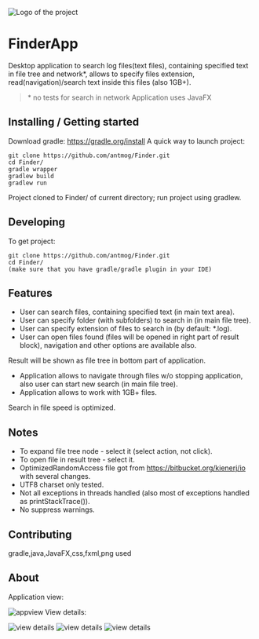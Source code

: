 ![Logo of the project](https://lh4.googleusercontent.com/jMMn2i2lQv9cNeEmH-BKEdI9irUGCcsSA5Fx5TZ68MdT1Z0AXkCadXunA8aYhxVLFD1P38KcobikxFA=w1504-h871)
# FinderApp

Desktop application to search log files(text files), containing specified text in file tree and network*, allows to specify files extension, read(navigation)/search text inside this files (also 1GB+).
> \* no tests for search in network
> Application uses JavaFX


## Installing / Getting started
Download gradle: https://gradle.org/install
A quick way to launch project:

```shell
git clone https://github.com/antmog/Finder.git
cd Finder/
gradle wrapper
gradlew build
gradlew run
```

Project cloned to Finder/ of current directory; run project using gradlew.

## Developing

To get project:

```shell
git clone https://github.com/antmog/Finder.git
cd Finder/
(make sure that you have gradle/gradle plugin in your IDE)
```

## Features
* User can search files, containing specified text (in main text area).
* User can specify folder (with subfolders) to search in (in main file tree).
* User can specify extension of files to search in (by default: *.log).
* User can open files found (files will be opened in right part of result block), navigation and other options are available also.

Result will be shown as file tree in bottom part of application. 

* Application allows to navigate through files w/o stopping application, also user can start new search (in main file tree).
* Application allows to work with 1GB+ files.

Search in file speed is optimized.

## Notes
* To expand file tree node - select it (select action, not click).
* To open file in result tree - select it.
* OptimizedRandomAccess file got from https://bitbucket.org/kienerj/io with several changes.
* UTF8 charset only tested.
* Not all exceptions in threads handled (also most of exceptions handled as printStackTrace()).
* No suppress warnings.

## Contributing

gradle,java,JavaFX,css,fxml,png used

## About 
Application view:

![appview](https://pp.userapi.com/c841522/v841522790/1fa3d/4XTgxWYPDlY.jpg)
View details:

![view details](https://lh4.googleusercontent.com/8uyKMN_8ssYZ4-DIsnu31pTn76T4vfzFT6XfE0dLABakDPfH-CSKTB604klmNvLZRJTmL0rZKSzjY-c=w1824-h822-rw)
![view details](https://lh5.googleusercontent.com/HOUxy9CIhNmrUFYbsCK6VKpo1skbyIdxgQFpTgJ2MZldKaTlY4iDcwdBia2T0zBmJcg_uiLH9OFy7Go=w1824-h822)
![view details](https://lh4.googleusercontent.com/eTR-_eRE93kbHqS8-GdwQRayG7W58FSAldBher0hG9gYpVgsGttAmsQJkALkqXsdDFES4hMf5hujREM=w1824-h822-rw)
